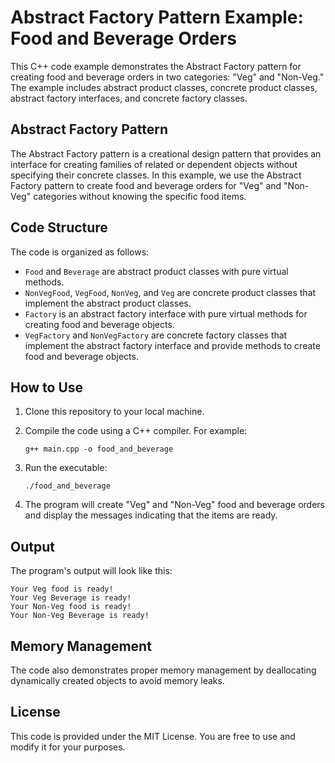
# Abstract Factory Pattern Example: Food and Beverage Orders

This C++ code example demonstrates the Abstract Factory pattern for creating food and beverage orders in two categories: "Veg" and "Non-Veg." The example includes abstract product classes, concrete product classes, abstract factory interfaces, and concrete factory classes.

## Abstract Factory Pattern

The Abstract Factory pattern is a creational design pattern that provides an interface for creating families of related or dependent objects without specifying their concrete classes. In this example, we use the Abstract Factory pattern to create food and beverage orders for "Veg" and "Non-Veg" categories without knowing the specific food items.

## Code Structure

The code is organized as follows:

- `Food` and `Beverage` are abstract product classes with pure virtual methods.
- `NonVegFood`, `VegFood`, `NonVeg`, and `Veg` are concrete product classes that implement the abstract product classes.
- `Factory` is an abstract factory interface with pure virtual methods for creating food and beverage objects.
- `VegFactory` and `NonVegFactory` are concrete factory classes that implement the abstract factory interface and provide methods to create food and beverage objects.

## How to Use

1. Clone this repository to your local machine.

2. Compile the code using a C++ compiler. For example:

   ```shell
   g++ main.cpp -o food_and_beverage
   ```

3. Run the executable:

   ```shell
   ./food_and_beverage
   ```

4. The program will create "Veg" and "Non-Veg" food and beverage orders and display the messages indicating that the items are ready.

## Output

The program's output will look like this:

```
Your Veg food is ready!
Your Veg Beverage is ready!
Your Non-Veg food is ready!
Your Non-Veg Beverage is ready!
```

## Memory Management

The code also demonstrates proper memory management by deallocating dynamically created objects to avoid memory leaks.

## License

This code is provided under the MIT License. You are free to use and modify it for your purposes.


